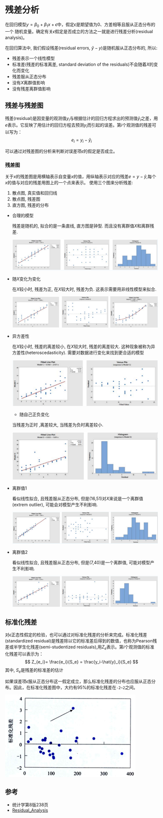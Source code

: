 # 残差分析

在回归模型$y=\beta_0 + \beta_1 x + \epsilon$中，假定$\epsilon$是期望值为0、方差相等且服从正态分布的一个
随机变量。确定有关$\epsilon$假定是否成立的方法之一就是进行残差分析(residual analysis)。

在回归算法中, 我们假设残差(residual errors, $\hat{y} - y$)是随机服从正态分布的, 所以:
- 残差表示一个线性模型
- 标准差(残差的标准离差, standard deviation of the residuals)不会随着$X$的变化而变化
- 残差服从正态分布
- 没有$X$离群值影响
- 没有残差离群值影响



## 残差与残差图

残差(residual)是因变量的观测值$y_i$与根据估计的回归方程求出的预测值$\hat{y}_i$之差，用$e$表示。它反映了用估计的回归方程去预测$y_i$而引起的误差。第$i$个观测值的残差可以写为：
$$
e_i = y_i - \hat{y}_i
$$

可以通过对残差图的分析来判断对误差项$\epsilon$的假定是否成立。

### 残差图

关于$x$的残差图是用横轴表示自变量$x$的值，用纵轴表示对应的残差$e=y-\hat{y}$,每个$x$的值与对应的残差用图上的一个点来表示。
使用三个图来分析残差:
1. 散点图, 真实值和回归线
2. 散点图, 残差图
3. 直方图, 残差的分布

- 合理的模型


    残差是随机的, 拟合的是一条直线, 直方图是钟型. 而且没有离群值$X$和离群残差.

    ![](./6残差分析(residual%20analysis)/1.png)

- 随$X$变化为变化

    在$X$较小时, 残差为正, 在$X$较大时, 残差为负. 这表示需要用非线性模型来拟合.

    ![](./6残差分析(residual%20analysis)/2.png)


- 异方差性

    在$X$较小时, 残差的离差较小, 在$X$较大时, 残差的离差较大. 这种现象被称为异方差性(heteroscedasticity). 需要对数据进行变化来找到更合适的模型

    ![](./6残差分析(residual%20analysis)/3.png)

    - 随自己正负变化

    当残差为正时 ,离差较大, 当残差为负时离差较小.

    ![](./6残差分析(residual%20analysis)/4.png)


- 离群值1

    看似线性拟合, 且残差服从正态分布, 但是(16,51)对$X$来说是一个离群值(extrem outlier), 可能会对模型产生不利影响.

    ![](./6残差分析(residual%20analysis)/5.png)


- 离群值2

    看似线性拟合, 且残差服从正态分布, 但是(7,40)是一个离群值, 可能对模型产生不利影响.

    ![](./6残差分析(residual%20analysis)/6.png)



## 标准化残差

对$\epsilon$正态性假定的检验，也可以通过对标准化残差的分析来完成。标准化残差(standardized residual)是残差除以它的标准差后得到的数值，也称为Pearson残差或半学生化残差(semi-studentized residuals),用$Z_e$表示。第$i$个观测值的标准化残差可以表示为：
$$
Z_{e_i}= \frac{e_i}{S_e} = \frac{y_i-\hat{y}_i}{S_e}
$$
其中, $S_e$是残差的标准差的估计

如果误差项$\epsilon$服从正态分布这一假定成立，那么标准化残差的分布也应服从正态分布。因此，在标准化残差图中，大约有95%的标准化残差在`-2~2`之间。

![](./6残差分析(residual%20analysis)/7.png)


## 参考
- 统计学第8版238页
- [Residual_Analysis](https://stats.libretexts.org/Bookshelves/Introductory_Statistics/Inferential_Statistics_and_Probability_-_A_Holistic_Approach_(Geraghty)/14%3A_Correlation_and_Linear_Regression/14.09%3A_Residual_Analysis)

